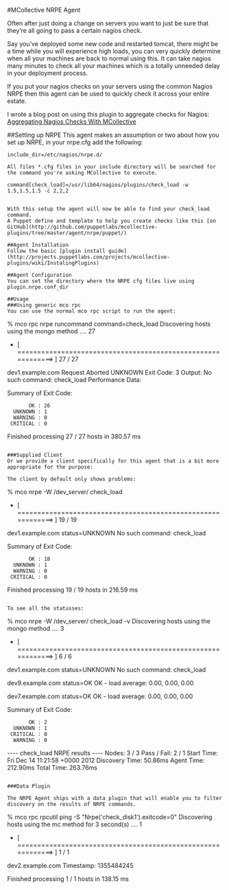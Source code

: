 #MCollective NRPE Agent

Often after just doing a change on servers you want to just be sure that they’re all going to pass a certain nagios check.

Say you’ve deployed some new code and restarted tomcat, there might be a time while you will experience high loads, you can very quickly determine when all your machines are back to normal using this. It can take nagios many minutes to check all your machines which is a totally unneeded delay in your deployment process.

If you put your nagios checks on your servers using the common Nagios NRPE then this agent can be used to quickly check it across your entire estate.

I wrote a blog post on using this plugin to aggregate checks for Nagios: [Aggregating Nagios Checks With MCollective](http://www.devco.net/archives/2010/07/03/aggregating_nagios_checks_with_mcollective.php)

##Setting up NRPE
This agent makes an assumption or two about how you set up NRPE, in your nrpe.cfg add the following:

```
include_dir=/etc/nagios/nrpe.d/

All files *.cfg files in your include directory will be searched for the command you're asking MCollective to execute.

command[check_load]=/usr/lib64/nagios/plugins/check_load -w 1.5,1.5,1.5 -c 2,2,2


With this setup the agent will now be able to find your check_load command.
A Puppet define and template to help you create checks like this [on GitHub](http://github.com/puppetlabs/mcollective-plugins/tree/master/agent/nrpe/puppet/)

##Agent Installation
Follow the basic [plugin install guide](http://projects.puppetlabs.com/projects/mcollective-plugins/wiki/InstalingPlugins)

##Agent Configuration
You can set the directory where the NRPE cfg files live using plugin.nrpe.conf_dir

##Usage
###Using generic mco rpc
You can use the normal mco rpc script to run the agent:

```
% mco rpc nrpe runcommand command=check_load
Discovering hosts using the mongo method .... 27

 * [ ============================================================> ] 27 / 27


dev1.example.com                             Request Aborted
   UNKNOWN
          Exit Code: 3
             Output: No such command: check_load
   Performance Data:


Summary of Exit Code:

           OK : 26
      UNKNOWN : 1
      WARNING : 0
     CRITICAL : 0


Finished processing 27 / 27 hosts in 380.57 ms
```

###Supplied Client
Or we provide a client specifically for this agent that is a bit more appropriate for the purpose:

The client by default only shows problems:

```
% mco nrpe -W /dev_server/ check_load

 * [ ============================================================> ] 19 / 19

dev1.example.com                           status=UNKNOWN
    No such command: check_load

Summary of Exit Code:

           OK : 18
      UNKNOWN : 1
      WARNING : 0
     CRITICAL : 0


Finished processing 19 / 19 hosts in 216.59 ms
```

To see all the statusses:

```
% mco nrpe -W /dev_server/ check_load -v
Discovering hosts using the mongo method .... 3

 * [ ============================================================> ] 6 / 6

dev1.example.com                           status=UNKNOWN
    No such command: check_load

dev9.example.com                           status=OK
    OK - load average: 0.00, 0.00, 0.00

dev7.example.com                           status=OK
    OK - load average: 0.00, 0.00, 0.00

Summary of Exit Code:

           OK : 2
      UNKNOWN : 1
     CRITICAL : 0
      WARNING : 0


---- check_load NRPE results ----
           Nodes: 3 / 3
     Pass / Fail: 2 / 1
      Start Time: Fri Dec 14 11:21:58 +0000 2012
  Discovery Time: 50.86ms
      Agent Time: 212.90ms
      Total Time: 263.76ms
```

###Data Plugin

The NRPE Agent ships with a data plugin that will enable you to filter discovery on the results of NRPE commands.

```
%  mco rpc rpcutil ping -S "Nrpe('check_disk1').exitcode=0"
Discovering hosts using the mc method for 3 second(s) .... 1

 * [ ============================================================> ] 1 / 1


dev2.example.com
   Timestamp: 1355484245


Finished processing 1 / 1 hosts in 138.15 ms
```
